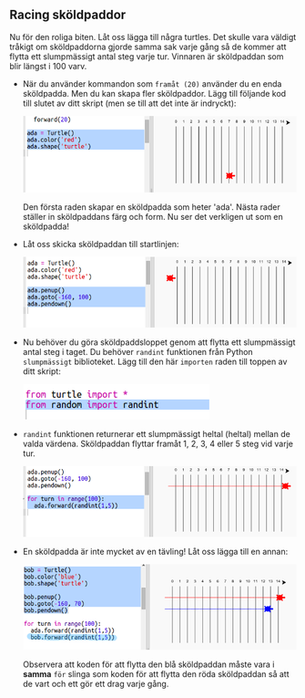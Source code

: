 ## Racing sköldpaddor

Nu för den roliga biten. Låt oss lägga till några turtles. Det skulle vara väldigt tråkigt om sköldpaddorna gjorde samma sak varje gång så de kommer att flytta ett slumpmässigt antal steg varje tur. Vinnaren är sköldpaddan som blir längst i 100 varv.

+ När du använder kommandon som `framåt (20)` använder du en enda sköldpadda. Men du kan skapa fler sköldpaddor. Lägg till följande kod till slutet av ditt skript (men se till att det inte är indryckt):
    
    ![skärmdump](images/race-red.png)
    
    Den första raden skapar en sköldpadda som heter 'ada'. Nästa rader ställer in sköldpaddans färg och form. Nu ser det verkligen ut som en sköldpadda!

+ Låt oss skicka sköldpaddan till startlinjen:
    
    ![skärmdump](images/race-start.png)

+ Nu behöver du göra sköldpaddsloppet genom att flytta ett slumpmässigt antal steg i taget. Du behöver `randint` funktionen från Python `slumpmässigt` biblioteket. Lägg till den här `importen` raden till toppen av ditt skript:
    
    ![skärmdump](images/race-randint.png)

+ `randint` funktionen returnerar ett slumpmässigt heltal (heltal) mellan de valda värdena. Sköldpaddan flyttar framåt 1, 2, 3, 4 eller 5 steg vid varje tur.
    
    ![skärmdump](images/race-random.png)

+ En sköldpadda är inte mycket av en tävling! Låt oss lägga till en annan:
    
    ![skärmdump](images/race-blue.png)
    
    Observera att koden för att flytta den blå sköldpaddan måste vara i **samma** `för` slinga som koden för att flytta den röda sköldpaddan så att de vart och ett gör ett drag varje gång.